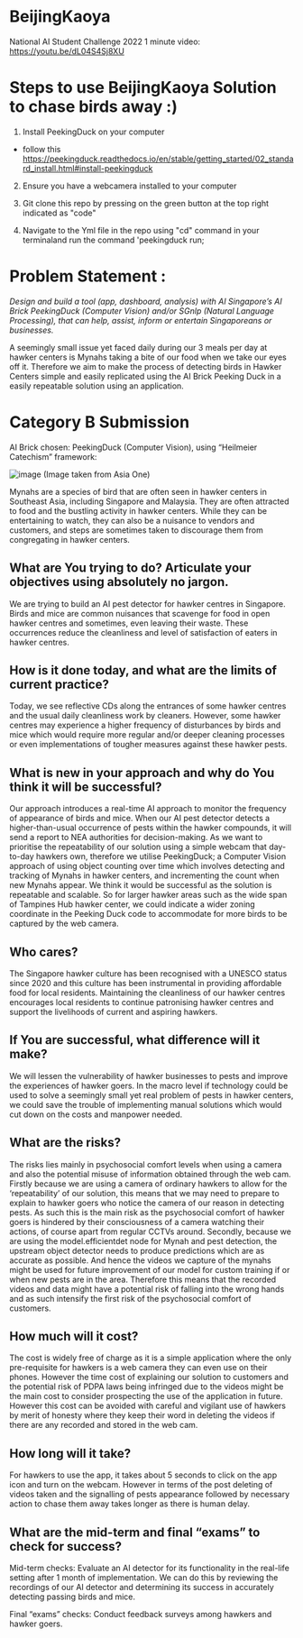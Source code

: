 # BeijingKaoya
National AI Student Challenge 2022
1 minute video: https://youtu.be/dL04S4Sj8XU


# Steps to use BeijingKaoya Solution to chase birds away :) 
1. Install PeekingDuck on your computer 
- follow this https://peekingduck.readthedocs.io/en/stable/getting_started/02_standard_install.html#install-peekingduck

2. Ensure you have a webcamera installed to your computer 

3. Git clone this repo by pressing on the green button at the top right indicated as "code"

4. Navigate to the Yml file in the repo using "cd" command in your terminaland run the command 'peekingduck run; 



# Problem Statement : 

*Design and build a tool (app, dashboard, analysis) with AI Singapore’s AI Brick PeekingDuck (Computer Vision) and/or SGnlp (Natural Language Processing), that can help, assist, inform or entertain Singaporeans or businesses.*

A seemingly small issue yet faced daily during our 3 meals per day at hawker centers is Mynahs taking a bite of our food when we take our eyes off it. Therefore we aim to make the process of detecting birds in Hawker Centers simple and easily replicated using the AI Brick Peeking Duck in a easily repeatable solution using an application. 


# Category B Submission
AI Brick chosen: PeekingDuck (Computer Vision), using “Heilmeier Catechism” framework: 

![image](https://user-images.githubusercontent.com/93199737/216832404-8b82849a-4bce-4eb2-bedb-8c1a9fbd3b6e.png)
(Image taken from Asia One) 

Mynahs are a species of bird that are often seen in hawker centers in Southeast Asia, including Singapore and Malaysia. They are often attracted to food and the bustling activity in hawker centers. While they can be entertaining to watch, they can also be a nuisance to vendors and customers, and steps are sometimes taken to discourage them from congregating in hawker centers.

## What are You trying to do? Articulate your objectives using absolutely no jargon.
We are trying to build an AI pest detector for hawker centres in Singapore. Birds and mice are common nuisances that scavenge for food in open hawker centres and sometimes, even leaving their waste. These occurrences reduce the cleanliness and level of satisfaction of eaters in hawker centres. 


## How is it done today, and what are the limits of current practice? 
Today, we see reflective CDs along the entrances of some hawker centres and the usual daily cleanliness work by cleaners. However, some hawker centres may experience a higher frequency of disturbances by birds and mice which would require more regular and/or deeper cleaning processes or even implementations of tougher measures against these hawker pests. 

## What is new in your approach and why do You think it will be successful? 
Our approach introduces a real-time AI approach to monitor the frequency of appearance of birds and mice. When our AI pest detector detects a higher-than-usual occurrence of pests within the hawker compounds, it will send a report to NEA authorities for decision-making. As we want to prioritise the repeatability of our solution using a simple webcam that day-to-day hawkers own, therefore we utilise PeekingDuck; a Computer Vision approach of using object counting over time which involves detecting and tracking of Mynahs in hawker centers, and incrementing the count when new Mynahs appear. We think it would be successful as the solution is repeatable and scalable. So for larger hawker areas such as the wide span of Tampines Hub hawker center, we could indicate a wider zoning coordinate in the Peeking Duck code to accommodate for more birds to be captured by the web camera. 

## Who cares? 
The Singapore hawker culture has been recognised with a UNESCO status since 2020 and this culture has been instrumental in providing affordable food for local residents. Maintaining the cleanliness of our hawker centres encourages local residents to continue patronising hawker centres and support the livelihoods of current and aspiring hawkers.

## If You are successful, what difference will it make? 
We will lessen the vulnerability of hawker businesses to pests and improve the experiences of hawker goers. In the macro level if technology could be used to solve a seemingly small yet real problem of pests in hawker centers, we could save the trouble of implementing manual solutions which would cut down on the costs and manpower needed.

## What are the risks? 
The risks lies mainly in psychosocial comfort levels when using a camera and also the potential misuse of information obtained through the web cam. 
Firstly because we are using a camera of ordinary hawkers to allow for the ‘repeatability’ of our solution, this means that we may need to prepare to explain to hawker goers who notice the camera of our reason in detecting pests. As such this is the main risk as the psychosocial comfort of hawker goers is hindered by their consciousness of a camera watching their actions, of course apart from regular CCTVs around. 
Secondly, because we are using the model.efficientdet node for Mynah and pest detection, the upstream object detector needs to produce predictions which are as accurate as possible. And hence the videos we capture of the mynahs might be used for future improvement of our model for custom training if or when new pests are in the area. Therefore this means that the recorded videos and data might have a potential risk of falling into the wrong hands and as such intensify the first risk of the psychosocial comfort of customers.

## How much will it cost? 
The cost is widely free of charge as it is a simple application where the only pre-requisite for hawkers is a web camera they can even use on their phones. However the time cost of explaining our solution to customers and the potential risk of PDPA laws being infringed due to the videos might be the main cost to consider prospecting the use of the application in future. However this cost can be avoided with careful and vigilant use of hawkers by merit of honesty where they keep their word in deleting the videos if there are any recorded and stored in the web cam. 

## How long will it take? 
For hawkers to use the app, it takes about 5 seconds to click on the app icon and turn on the webcam. However in terms of the post deleting of videos taken and the signalling of pests appearance followed by necessary action to chase them away takes longer as there is human delay. 

## What are the mid-term and final “exams” to check for success? 
Mid-term checks:
Evaluate an AI detector for its functionality in the real-life setting after 1 month of implementation. We can do this by reviewing the recordings of our AI detector and determining its success in accurately detecting passing birds and mice. 

Final “exams” checks:
Conduct feedback surveys among hawkers and hawker goers. 
